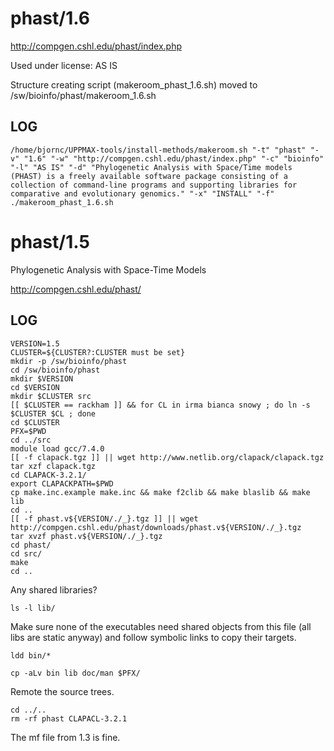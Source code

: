 phast/1.6
========================

<http://compgen.cshl.edu/phast/index.php>

Used under license:
AS IS


Structure creating script (makeroom_phast_1.6.sh) moved to /sw/bioinfo/phast/makeroom_1.6.sh

LOG
---

    /home/bjornc/UPPMAX-tools/install-methods/makeroom.sh "-t" "phast" "-v" "1.6" "-w" "http://compgen.cshl.edu/phast/index.php" "-c" "bioinfo" "-l" "AS IS" "-d" "Phylogenetic Analysis with Space/Time models (PHAST) is a freely available software package consisting of a collection of command-line programs and supporting libraries for comparative and evolutionary genomics." "-x" "INSTALL" "-f"
    ./makeroom_phast_1.6.sh
phast/1.5
=========

Phylogenetic Analysis with Space-Time Models

<http://compgen.cshl.edu/phast/>

LOG
---

    VERSION=1.5
    CLUSTER=${CLUSTER?:CLUSTER must be set}
    mkdir -p /sw/bioinfo/phast
    cd /sw/bioinfo/phast
    mkdir $VERSION
    cd $VERSION
    mkdir $CLUSTER src
    [[ $CLUSTER == rackham ]] && for CL in irma bianca snowy ; do ln -s $CLUSTER $CL ; done 
    cd $CLUSTER
    PFX=$PWD
    cd ../src
    module load gcc/7.4.0
    [[ -f clapack.tgz ]] || wget http://www.netlib.org/clapack/clapack.tgz
    tar xzf clapack.tgz 
    cd CLAPACK-3.2.1/
    export CLAPACKPATH=$PWD
    cp make.inc.example make.inc && make f2clib && make blaslib && make lib
    cd ..
    [[ -f phast.v${VERSION/./_}.tgz ]] || wget http://compgen.cshl.edu/phast/downloads/phast.v${VERSION/./_}.tgz
    tar xvzf phast.v${VERSION/./_}.tgz 
    cd phast/
    cd src/
    make
    cd ..

Any shared libraries?

    ls -l lib/

Make sure none of the executables need shared objects from this file (all libs
are static anyway) and follow symbolic links to copy their targets.

    ldd bin/*

    cp -aLv bin lib doc/man $PFX/

Remote the source trees.

    cd ../..
    rm -rf phast CLAPACL-3.2.1

The mf file from 1.3 is fine.

